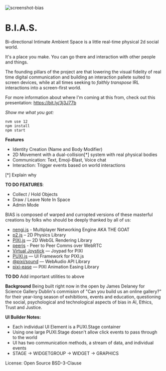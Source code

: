 ![screenshot-bias](https://user-images.githubusercontent.com/5830894/130322063-39100c13-a738-43aa-a607-aa78ac564081.png)

# B.I.A.S. 

Bi-directional Intimate Ambient Space is a little real-time physical 2d social world. 

It's a place you make. You can go there and interaction with other people and things. 

The founding pillars of the project are that lowering the visual fidelity of real time digital communication and building an interaction pallete suited to screen devices, while at all times seeking to _faithly transpose_ IRL interactions into a screen-first world. 

For more information about where I'm coming at this from, check out this presentation: https://bit.ly/3j3J77b

*Show me what you got:*

```
nvm use 12
npm install
npm start
```

**Features**
* Identity Creation (Name and Body Modifier)
* 2D Movement with a dual-collision[*] system with real physical bodies
* Communication: Text, Emoji-Blast, Voice chat
* Interaction: Trigger events based on world interactions

[*] Explain why 

**TO DO FEATURES**:
* Collect / Hold Objects
* Draw / Leave Note In Space
* Admin Mode


BIAS is composed of warped and curropted versions of these masterful creations by folks who should be deeply thanked by all of us: 
* [nengi.js](https://github.com/timetocode/nengi) - Multiplayer Networking Engine AKA THE GOAT
* [p2.js](https://github.com/schteppe/p2.js/) – 2D Physics Library
* [PIXI.js](https://github.com/pixijs) — 2D WebGL Rendering Library
* [peerjs](https://github.com/peers/peerjs) - Peer to Peer Comms over WebRTC 
* [Virtual Joystick](https://github.com/endel/pixi-virtual-joystick)  — Joypad for PIXI
* [PUXI.js](https://github.com/pixijs/pixi-ui) — UI Framework for PIXI.js
* [@pixi/sound](https://github.com/pixijs/sound) — WebAudio API Library 
* [pixi-ease](https://github.com/davidfig/pixi-ease) — PIXI Animation Easing Library

**TO DO** 
Add important utilities to above

**Background** 
Being built right now in the open by James Delaney for Science Gallery Dublin's commision of "Can you build us an online gallery?" for their year-long season of exhibitions, events and education, questioning the social, psychological and technological aspects of bias in AI, Ethics, Trust and Justice.

**UI Builder Notes:**
* Each individual UI Element is a PUXI.Stage container
* Using one large PUXI.Stage doesn't allow click events to pass through to the world
* UI has two communication methods, a stream of data, and individual events
* STAGE -> WIDGETGROUP -> WIDGET -> GRAPHICS 

License: Open Source BSD-3-Clause

